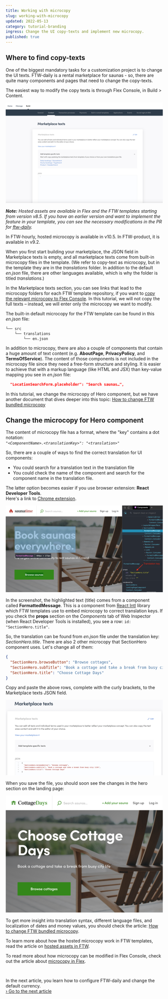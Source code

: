```yaml
---
title: Working with microcopy
slug: working-with-microcopy
updated: 2022-05-13
category: tutorial-branding
ingress: Change the UI copy-texts and implement new microcopy.
published: true
---
```


## Where to find copy-texts

One of the biggest mandatory tasks for a customization project is to
change the UI texts. FTW-daily is a rental marketplace for saunas - so,
there are quite many components and pages that need to change the
copy-texts.

The easiest way to modify the copy texts is through Flex Console, in
Build > Content.

![Modify marketplace texts](./translation_start.png)

_**Note:** Hosted assets are available in Flex and the FTW templates
starting from version v8.5. If you have an earlier version and want to
implement the feature in your template, you can see the necessary
modifications in the PR for
[ftw-daily](https://github.com/sharetribe/ftw-daily/pull/1510)._

<extrainfo title="FTW-hourly and FTW-product versions with hosted microcopy">
In FTW-hourly, hosted microcopy is available in v10.5. In FTW-product, it is available in v9.2.
</extrainfo>

When you first start building your marketplace, the JSON field in
Marketplace texts is empty, and all marketplace texts come from built-in
microcopy files in the template. (We refer to copy-text as microcopy,
but in the template they are in the _translations_ folder. In addition
to the default _en.json_ file, there are other languages available,
which is why the folder is titled _translations_.)

In the Marketplace texts section, you can see links that lead to the
microcopy folders for each FTW template repository, if you want to
[copy the relevant microcopy to Flex Console](/concepts/microcopy/#how-microcopy-are-handled-in-flex).
In this tutorial, we will not copy the full texts – instead, we will
enter only the microcopy we want to modify.

The built-in default microcopy for the FTW template can be found in this
_en.json_ file:

```shell
└── src
    └── translations
        └── en.json
```

In addition to microcopy, there are also a couple of components that
contain a huge amount of text content (e.g. **AboutPage**,
**PrivacyPolicy**, and **TermsOfService**). The content of those
components is not included in the microcopy file since they need a
free-form structure and styling. It is easier to achieve that with a
markup language (like HTML and JSX) than key-value mapping you see in
_en.json_ file:

```json
  "LocationSearchForm.placeholder": "Search saunas…",
```

In this tutorial, we change the microcopy of Hero component, but we have
another document that dives deeper into this topic:
[How to change FTW bundled microcopy](/ftw/how-to-change-ftw-bundled-microcopy/)

## Change the microcopy for Hero component

The content of microcopy file has a format, where the "key" contains a
dot notation:<br />
_`"<ComponentName>.<translationKey>": "<translation>"`_

So, there are a couple of ways to find the correct translation for UI
components:

- You could search for a translation text in the translation file
- You could check the name of the component and search for the component
  name in the translation file.

The latter option becomes easier if you use browser extension: **React
Developer Tools**.<br /> Here's a link to
[Chrome extension](https://chrome.google.com/webstore/search/React%20Developer%20Tools?hl=en).

![Hero title selected with React Developer Tools](./react-devtools.png)

In the screenshot, the highlighted text (title) comes from a component
called **FormattedMessage**. This is a component from
[React Intl](https://github.com/formatjs/react-intl) library which FTW
templates use to embed microcopy to correct translation keys. If you
check the **props** section on the _Components_ tab of Web Inspector
(when React Developer Tools is installed), you see a row:
`id: "SectionHero.title"`.

So, the translation can be found from _en.json_ file under the
translation key: _SectionHero.title_. There are also 2 other microcopy
that SectionHero component uses. Let's change all of them:

```json
{
  "SectionHero.browseButton": "Browse cottages",
  "SectionHero.subTitle": "Book a cottage and take a break from busy city life",
  "SectionHero.title": "Choose Cottage Days"
}
```

Copy and paste the above rows, complete with the curly brackets, to the
Marketplace texts JSON field.

![Modified SectionHero microcopy in Console](./tutorial_translations.png)

When you save the file, you should soon see the changes in the hero
section on the landing page:

![Hero section with updated microcopy](./hero-with-updated-translations.png)

To get more insight into translation syntax, different language files,
and localization of dates and money values, you should check the
article:
[How to change FTW bundled microcopy](/ftw/how-to-change-ftw-bundled-microcopy/).

To learn more about how the hosted microcopy work in FTW templates, read
the article on [hosted assets in FTW](/ftw/hosted-microcopy/).

To read more about how microcopy can be modified in Flex Console, check
out the article about [microcopy in Flex](/concepts/microcopy/).

<br />

In the next article, you learn how to configure FTW-daily and change the
default currency.<br />
[› Go to the next article](/tutorial/configurations/)
